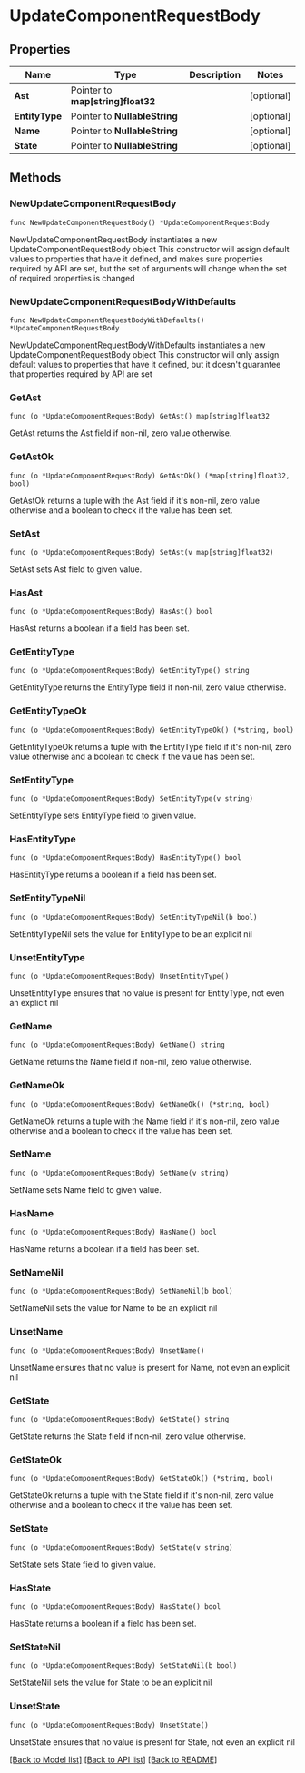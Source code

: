 # UpdateComponentRequestBody

## Properties

Name | Type | Description | Notes
------------ | ------------- | ------------- | -------------
**Ast** | Pointer to **map[string]float32** |  | [optional] 
**EntityType** | Pointer to **NullableString** |  | [optional] 
**Name** | Pointer to **NullableString** |  | [optional] 
**State** | Pointer to **NullableString** |  | [optional] 

## Methods

### NewUpdateComponentRequestBody

`func NewUpdateComponentRequestBody() *UpdateComponentRequestBody`

NewUpdateComponentRequestBody instantiates a new UpdateComponentRequestBody object
This constructor will assign default values to properties that have it defined,
and makes sure properties required by API are set, but the set of arguments
will change when the set of required properties is changed

### NewUpdateComponentRequestBodyWithDefaults

`func NewUpdateComponentRequestBodyWithDefaults() *UpdateComponentRequestBody`

NewUpdateComponentRequestBodyWithDefaults instantiates a new UpdateComponentRequestBody object
This constructor will only assign default values to properties that have it defined,
but it doesn't guarantee that properties required by API are set

### GetAst

`func (o *UpdateComponentRequestBody) GetAst() map[string]float32`

GetAst returns the Ast field if non-nil, zero value otherwise.

### GetAstOk

`func (o *UpdateComponentRequestBody) GetAstOk() (*map[string]float32, bool)`

GetAstOk returns a tuple with the Ast field if it's non-nil, zero value otherwise
and a boolean to check if the value has been set.

### SetAst

`func (o *UpdateComponentRequestBody) SetAst(v map[string]float32)`

SetAst sets Ast field to given value.

### HasAst

`func (o *UpdateComponentRequestBody) HasAst() bool`

HasAst returns a boolean if a field has been set.

### GetEntityType

`func (o *UpdateComponentRequestBody) GetEntityType() string`

GetEntityType returns the EntityType field if non-nil, zero value otherwise.

### GetEntityTypeOk

`func (o *UpdateComponentRequestBody) GetEntityTypeOk() (*string, bool)`

GetEntityTypeOk returns a tuple with the EntityType field if it's non-nil, zero value otherwise
and a boolean to check if the value has been set.

### SetEntityType

`func (o *UpdateComponentRequestBody) SetEntityType(v string)`

SetEntityType sets EntityType field to given value.

### HasEntityType

`func (o *UpdateComponentRequestBody) HasEntityType() bool`

HasEntityType returns a boolean if a field has been set.

### SetEntityTypeNil

`func (o *UpdateComponentRequestBody) SetEntityTypeNil(b bool)`

 SetEntityTypeNil sets the value for EntityType to be an explicit nil

### UnsetEntityType
`func (o *UpdateComponentRequestBody) UnsetEntityType()`

UnsetEntityType ensures that no value is present for EntityType, not even an explicit nil
### GetName

`func (o *UpdateComponentRequestBody) GetName() string`

GetName returns the Name field if non-nil, zero value otherwise.

### GetNameOk

`func (o *UpdateComponentRequestBody) GetNameOk() (*string, bool)`

GetNameOk returns a tuple with the Name field if it's non-nil, zero value otherwise
and a boolean to check if the value has been set.

### SetName

`func (o *UpdateComponentRequestBody) SetName(v string)`

SetName sets Name field to given value.

### HasName

`func (o *UpdateComponentRequestBody) HasName() bool`

HasName returns a boolean if a field has been set.

### SetNameNil

`func (o *UpdateComponentRequestBody) SetNameNil(b bool)`

 SetNameNil sets the value for Name to be an explicit nil

### UnsetName
`func (o *UpdateComponentRequestBody) UnsetName()`

UnsetName ensures that no value is present for Name, not even an explicit nil
### GetState

`func (o *UpdateComponentRequestBody) GetState() string`

GetState returns the State field if non-nil, zero value otherwise.

### GetStateOk

`func (o *UpdateComponentRequestBody) GetStateOk() (*string, bool)`

GetStateOk returns a tuple with the State field if it's non-nil, zero value otherwise
and a boolean to check if the value has been set.

### SetState

`func (o *UpdateComponentRequestBody) SetState(v string)`

SetState sets State field to given value.

### HasState

`func (o *UpdateComponentRequestBody) HasState() bool`

HasState returns a boolean if a field has been set.

### SetStateNil

`func (o *UpdateComponentRequestBody) SetStateNil(b bool)`

 SetStateNil sets the value for State to be an explicit nil

### UnsetState
`func (o *UpdateComponentRequestBody) UnsetState()`

UnsetState ensures that no value is present for State, not even an explicit nil

[[Back to Model list]](../README.md#documentation-for-models) [[Back to API list]](../README.md#documentation-for-api-endpoints) [[Back to README]](../README.md)


